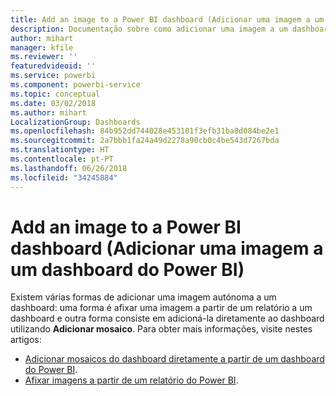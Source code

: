 ```yaml
---
title: Add an image to a Power BI dashboard (Adicionar uma imagem a um dashboard do Power BI)
description: Documentação sobre como adicionar uma imagem a um dashboard do Power BI.
author: mihart
manager: kfile
ms.reviewer: ''
featuredvideoid: ''
ms.service: powerbi
ms.component: powerbi-service
ms.topic: conceptual
ms.date: 03/02/2018
ms.author: mihart
LocalizationGroup: Dashboards
ms.openlocfilehash: 84b952dd744028e453101f3efb31ba8d084be2e1
ms.sourcegitcommit: 2a7bbb1fa24a49d2278a90cb0c4be543d7267bda
ms.translationtype: HT
ms.contentlocale: pt-PT
ms.lasthandoff: 06/26/2018
ms.locfileid: "34245884"
---
```

# <a name="add-an-image-to-a-power-bi-dashboard"></a>Add an image to a Power BI dashboard (Adicionar uma imagem a um dashboard do Power BI)
Existem várias formas de adicionar uma imagem autónoma a um dashboard: uma forma é afixar uma imagem a partir de um relatório a um dashboard e outra forma consiste em adicioná-la diretamente ao dashboard utilizando **Adicionar mosaico**.  Para obter mais informações, visite nestes artigos:

* [Adicionar mosaicos do dashboard diretamente a partir de um dashboard do Power BI](service-dashboard-add-widget.md).
* [Afixar imagens a partir de um relatório do Power BI](service-dashboard-pin-tile-from-report.md).

